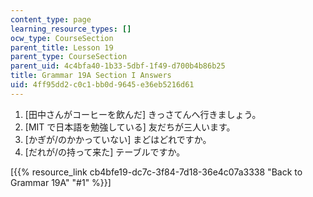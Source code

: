 ```yaml
---
content_type: page
learning_resource_types: []
ocw_type: CourseSection
parent_title: Lesson 19
parent_type: CourseSection
parent_uid: 4c4bfa40-1b33-5dbf-1f49-d700b4b86b25
title: Grammar 19A Section I Answers
uid: 4ff95dd2-c0c1-bb0d-9645-e36eb5216d61
---
```


1.  \[田中さんがコーヒーを飲んだ\] きっさてんへ行きましょう。
2.  \[MIT で日本語を勉強している\] 友だちが三人います。
3.  \[かぎが/のかかっていない\] まどはどれですか。
4.  \[だれが/の持って来た\] テーブルですか。

\[{{% resource_link cb4bfe19-dc7c-3f84-7d18-36e4c07a3338 "Back to Grammar 19A" "#1" %}}\]